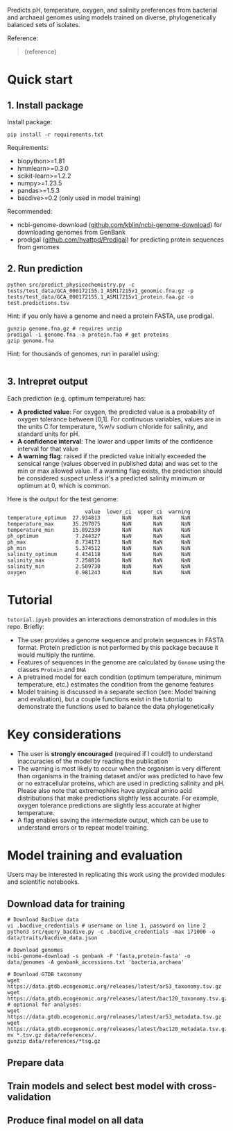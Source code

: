 

Predicts pH, temperature, oxygen, and salinity preferences from bacterial and archaeal genomes using models trained on diverse, phylogenetically balanced sets of isolates.

Reference:
> (reference)

# Quick start
## 1. Install package

Install package:
```
pip install -r requirements.txt
```

Requirements:
- biopython>=1.81
- hmmlearn>=0.3.0
- scikit-learn>=1.2.2
- numpy>=1.23.5
- pandas>=1.5.3
- bacdive>=0.2 (only used in model training)

Recommended:
- ncbi-genome-download ([github.com/kblin/ncbi-genome-download](https://github.com/kblin/ncbi-genome-download)) for downloading genomes from GenBank
- prodigal ([github.com/hyattpd/Prodigal](https://github.com/hyattpd/Prodigal)) for predicting protein sequences from genomes

## 2. Run prediction

```shell
python src/predict_physicochemistry.py -c tests/test_data/GCA_000172155.1_ASM17215v1_genomic.fna.gz -p tests/test_data/GCA_000172155.1_ASM17215v1_protein.faa.gz -o test.predictions.tsv
```
Hint: if you only have a genome and need a protein FASTA, use prodigal. 

```shell
gunzip genome.fna.gz # requires unzip
prodigal -i genome.fna -a protein.faa # get proteins
gzip genome.fna
```

Hint: for thousands of genomes, run in parallel using:

```shell
```


## 3. Intrepret output

Each prediction (e.g. optimum temperature) has: 
- **A predicted value**: For oxygen, the predicted value is a probability of oxygen tolerance between [0,1]. For continuous variables, values are in the units C for temperature, %w/v sodium chloride for salinity, and standard units for pH. 
- **A confidence interval**: The lower and upper limits of the confidence interval for that value
- **A warning flag**: raised if the predicted value initially exceeded the sensical range (values observed in published data) and was set to the min or max allowed value. If a warning flag exists, the prediction should be considered suspect unless it's a predicted salinity minimum or optimum at 0, which is common. 

Here is the output for the test genome:

```
                         value  lower_ci  upper_ci  warning
temperature_optimum  27.934813       NaN       NaN      NaN
temperature_max      35.297075       NaN       NaN      NaN
temperature_min      15.892330       NaN       NaN      NaN
ph_optimum            7.244327       NaN       NaN      NaN
ph_max                8.734173       NaN       NaN      NaN
ph_min                5.374512       NaN       NaN      NaN
salinity_optimum      4.434118       NaN       NaN      NaN
salinity_max          7.258816       NaN       NaN      NaN
salinity_min          2.509730       NaN       NaN      NaN
oxygen                0.981243       NaN       NaN      NaN
```


# Tutorial

`tutorial.ipynb` provides an interactions demonstration of modules in this repo. Briefly:

- The user provides a genome sequence and protein sequences in FASTA format. Protein prediction is not performed by this package because it would multiply the runtime.
- Features of sequences in the genome are calculated by `Genome` using the classes `Protein` and `DNA`
- A pretrained model for each condition (optimum temperature, minimum temperature, etc.) estimates the condition from the genome features
- Model training is discussed in a separate section (see: Model training and evaluation), but a couple functions exist in the tutortial to demonstrate the functions used to balance the data phylogenetically

# Key considerations

- The user is **strongly encouraged** (required if I could!) to understand inaccuracies of the model by reading the publication
- The warning is most likely to occur when the organism is very different than organisms in the training dataset and/or was predicted to have few or no extracellular proteins, which are used in predicting salinity and pH. Please also note that extremophiles have atypical amino acid distributions that make predictions slightly less accurate. For example, oxygen tolerance predictions are slightly less accurate at higher temperature.
- A flag enables saving the intermediate output, which can be use to understand errors or to repeat model training.


# Model training and evaluation

Users may be interested in replicating this work using the provided modules and scientific notebooks.

## Download data for training

```shell
# Download BacDive data
vi .bacdive_credentials # username on line 1, password on line 2
python3 src/query_bacdive.py -c .bacdive_credentials -max 171000 -o data/traits/bacdive_data.json

# Download genomes
ncbi-genome-download -s genbank -F 'fasta,protein-fasta' -o data/genomes -A genbank_accessions.txt 'bacteria,archaea'

# Download GTDB taxonomy
wget https://data.gtdb.ecogenomic.org/releases/latest/ar53_taxonomy.tsv.gz
wget https://data.gtdb.ecogenomic.org/releases/latest/bac120_taxonomy.tsv.gz
# optional for analyses:
wget https://data.gtdb.ecogenomic.org/releases/latest/ar53_metadata.tsv.gz
wget https://data.gtdb.ecogenomic.org/releases/latest/bac120_metadata.tsv.gz
mv *.tsv.gz data/references/.
gunzip data/references/*tsg.gz
```
## Prepare data

## Train models and select best model with cross-validation

## Produce final model on all data